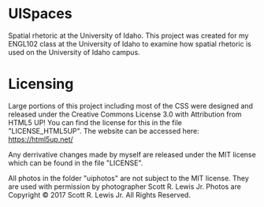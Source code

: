 # UISpaces
Spatial rhetoric at the University of Idaho. This project was created for my ENGL102 class at the University of Idaho to examine how spatial rhetoric is used on the University of Idaho campus.

# Licensing
Large portions of this project including most of the CSS were designed and released under the Creative Commons License 3.0 with Attribution from HTML5 UP! You can find the license for this in the file "LICENSE_HTML5UP". The website can be accessed here: https://html5up.net/

Any derrivative changes made by myself are released under the MIT license which can be found in the file "LICENSE".

All photos in the folder "uiphotos" are not subject to the MIT license. They are used with permission by photographer Scott R. Lewis Jr. Photos are Copyright © 2017 Scott R. Lewis Jr. All Rights Reserved. 
